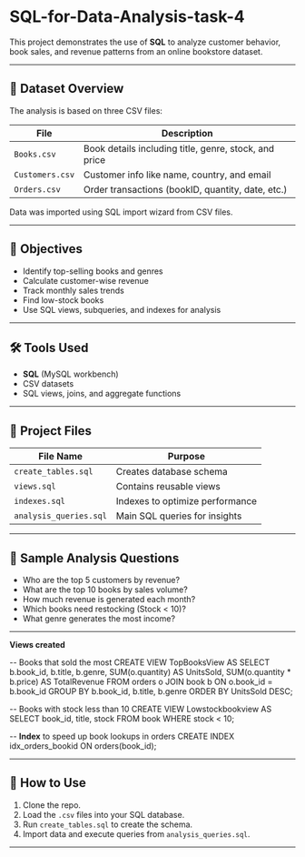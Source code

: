 # SQL-for-Data-Analysis-task-4

This project demonstrates the use of **SQL** to analyze customer behavior, book sales, and revenue patterns from an online bookstore dataset.

---

## 📁 Dataset Overview

The analysis is based on three CSV files:

| File         | Description                             |
|--------------|-----------------------------------------|
| `Books.csv`  | Book details including title, genre, stock, and price |
| `Customers.csv` | Customer info like name, country, and email |
| `Orders.csv` | Order transactions (bookID, quantity, date, etc.) | <br>

Data was imported using SQL import wizard from CSV files.

---

## 🎯 Objectives

- Identify top-selling books and genres
- Calculate customer-wise revenue
- Track monthly sales trends
- Find low-stock books
- Use SQL views, subqueries, and indexes for analysis

---

## 🛠️ Tools Used

- **SQL** (MySQL workbench)
- CSV datasets
- SQL views, joins, and aggregate functions

---

## 📄 Project Files

| File Name             | Purpose                            |
|------------------------|------------------------------------|
| `create_tables.sql`    | Creates database schema            |
| `views.sql`            | Contains reusable views            |
| `indexes.sql`          | Indexes to optimize performance    |
| `analysis_queries.sql` | Main SQL queries for insights      |

---

## 🧠 Sample Analysis Questions

- Who are the top 5 customers by revenue?
- What are the top 10 books by sales volume?
- How much revenue is generated each month?
- Which books need restocking (Stock < 10)?
- What genre generates the most income?

---

**Views created**

-- Books that sold the most
CREATE VIEW TopBooksView AS
SELECT b.book_id, b.title, b.genre, SUM(o.quantity) AS UnitsSold,
       SUM(o.quantity * b.price) AS TotalRevenue
FROM orders o
JOIN book b ON o.book_id = b.book_id
GROUP BY b.book_id, b.title, b.genre
ORDER BY UnitsSold DESC;<br>




-- Books with stock less than 10
CREATE VIEW Lowstockbookview AS
SELECT book_id, title, stock
FROM book
WHERE stock < 10; <br>


-- **Index** to speed up book lookups in orders
CREATE INDEX idx_orders_bookid ON orders(book_id);<br>


---

## 🚀 How to Use

1. Clone the repo.
2. Load the `.csv` files into your SQL database.
3. Run `create_tables.sql` to create the schema.
4. Import data and execute queries from `analysis_queries.sql`.

---


